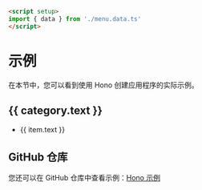 ```html
<script setup>
import { data } from './menu.data.ts'
</script>
```

# 示例

在本节中，您可以看到使用 Hono 创建应用程序的实际示例。

<div v-for="sections of data">
  <section v-for="category of sections">
    <h2>{{ category.text }}</h2>
    <ul v-for="item of category.items">
      <li><a :href="item.link">{{ item.text }}</a></li>
    </ul>
  </section>
</div>

## GitHub 仓库

您还可以在 GitHub 仓库中查看示例：[Hono 示例](https://github.com/honojs/examples)